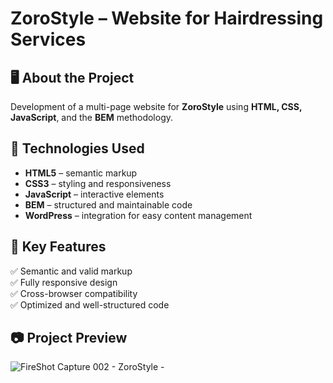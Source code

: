 # ZoroStyle – Website for Hairdressing Services  

## 🖥️ About the Project  
Development of a multi-page website for **ZoroStyle** using **HTML, CSS, JavaScript**, and the **BEM** methodology.  

## 🚀 Technologies Used  
- **HTML5** – semantic markup  
- **CSS3** – styling and responsiveness  
- **JavaScript** – interactive elements  
- **BEM** – structured and maintainable code  
- **WordPress** – integration for easy content management  

## 🎯 Key Features  
✅ Semantic and valid markup  
✅ Fully responsive design  
✅ Cross-browser compatibility  
✅ Optimized and well-structured code  

## 📷 Project Preview  
![FireShot Capture 002 - ZoroStyle - ](https://github.com/user-attachments/assets/853fdeec-8ed4-4fe9-a0d4-79486b96245c)
